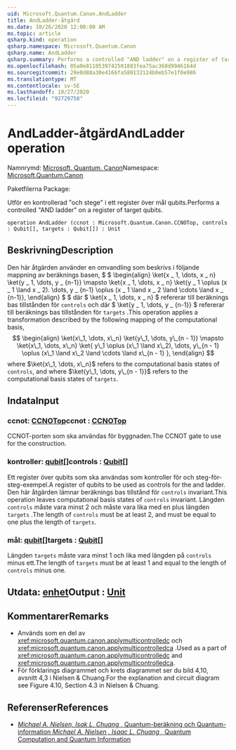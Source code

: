 ```yaml
---
uid: Microsoft.Quantum.Canon.AndLadder
title: AndLadder-åtgärd
ms.date: 10/26/2020 12:00:00 AM
ms.topic: article
qsharp.kind: operation
qsharp.namespace: Microsoft.Quantum.Canon
qsharp.name: AndLadder
qsharp.summary: Performs a controlled "AND ladder" on a register of target qubits.
ms.openlocfilehash: 05a0e8110539742501883fea75ac368d9946164d
ms.sourcegitcommit: 29e0d88a30e4166fa580132124b0eb57e1f0e986
ms.translationtype: MT
ms.contentlocale: sv-SE
ms.lasthandoff: 10/27/2020
ms.locfileid: "92729758"
---
```

# <a name="andladder-operation"></a><span data-ttu-id="6b0bf-102">AndLadder-åtgärd</span><span class="sxs-lookup"><span data-stu-id="6b0bf-102">AndLadder operation</span></span>

<span data-ttu-id="6b0bf-103">Namnrymd: [Microsoft. Quantum. Canon](xref:Microsoft.Quantum.Canon)</span><span class="sxs-lookup"><span data-stu-id="6b0bf-103">Namespace: [Microsoft.Quantum.Canon](xref:Microsoft.Quantum.Canon)</span></span>

<span data-ttu-id="6b0bf-104">Paketfilerna [](https://nuget.org/packages/)</span><span class="sxs-lookup"><span data-stu-id="6b0bf-104">Package: [](https://nuget.org/packages/)</span></span>


<span data-ttu-id="6b0bf-105">Utför en kontrollerad "och stege" i ett register över mål qubits.</span><span class="sxs-lookup"><span data-stu-id="6b0bf-105">Performs a controlled "AND ladder" on a register of target qubits.</span></span>

```qsharp
operation AndLadder (ccnot : Microsoft.Quantum.Canon.CCNOTop, controls : Qubit[], targets : Qubit[]) : Unit
```


## <a name="description"></a><span data-ttu-id="6b0bf-106">Beskrivning</span><span class="sxs-lookup"><span data-stu-id="6b0bf-106">Description</span></span>

<span data-ttu-id="6b0bf-107">Den här åtgärden använder en omvandling som beskrivs i följande mappning av beräknings basen, $ $ \begin{align} \ket{x \_ 1, \dots, x \_ n} \ket{y \_ 1, \dots, y \_ {n-1}} \mapsto \ket{x \_ 1, \dots, x \_ n} \ket{y \_ 1 \oplus (x \_ 1 \land x \_ 2). \dots, y \_ {n-1} \oplus (x \_ 1 \land x \_ 2 \land \cdots \land x \_ {n-1}}, \end{align} $ $ där $ \ket{x \_ 1, \dots, x \_ n} $ refererar till beräknings bas tillstånden för `controls` och där $ \ket{y \_ 1, \dots, y \_ {n-1}} $ refererar till beräknings bas tillstånden för `targets` .</span><span class="sxs-lookup"><span data-stu-id="6b0bf-107">This operation applies a transformation described by the following mapping of the computational basis, $$ \begin{align} \ket{x\_1, \dots, x\_n} \ket{y\_1, \dots, y\_{n - 1}} \mapsto \ket{x\_1, \dots, x\_n} \ket{ y\_1 \oplus (x\_1 \land x\_2), \dots, y\_{n - 1} \oplus (x\_1 \land x\_2 \land \cdots \land x\_{n - 1} }, \end{align} $$ where $\ket{x\_1, \dots, x\_n}$ refers to the computational basis states of `controls`, and where $\ket{y\_1, \dots, y\_{n - 1}}$ refers to the computational basis states of `targets`.</span></span>

## <a name="input"></a><span data-ttu-id="6b0bf-108">Indata</span><span class="sxs-lookup"><span data-stu-id="6b0bf-108">Input</span></span>

### <a name="ccnot--ccnotop"></a><span data-ttu-id="6b0bf-109">ccnot: [CCNOTop](xref:Microsoft.Quantum.Canon.CCNOTop)</span><span class="sxs-lookup"><span data-stu-id="6b0bf-109">ccnot : [CCNOTop](xref:Microsoft.Quantum.Canon.CCNOTop)</span></span>

<span data-ttu-id="6b0bf-110">CCNOT-porten som ska användas för byggnaden.</span><span class="sxs-lookup"><span data-stu-id="6b0bf-110">The CCNOT gate to use for the construction.</span></span>


### <a name="controls--qubit"></a><span data-ttu-id="6b0bf-111">kontroller: [qubit](xref:microsoft.quantum.lang-ref.qubit)[]</span><span class="sxs-lookup"><span data-stu-id="6b0bf-111">controls : [Qubit](xref:microsoft.quantum.lang-ref.qubit)[]</span></span>

<span data-ttu-id="6b0bf-112">Ett register över qubits som ska användas som kontroller för och steg-för-steg-exempel.</span><span class="sxs-lookup"><span data-stu-id="6b0bf-112">A register of qubits to be used as controls for the and ladder.</span></span>
<span data-ttu-id="6b0bf-113">Den här åtgärden lämnar beräknings bas tillstånd för `controls` invariant.</span><span class="sxs-lookup"><span data-stu-id="6b0bf-113">This operation leaves computational basis states of `controls` invariant.</span></span>
<span data-ttu-id="6b0bf-114">Längden `controls` måste vara minst 2 och måste vara lika med en plus längden `targets` .</span><span class="sxs-lookup"><span data-stu-id="6b0bf-114">The length of `controls` must be at least 2, and must be equal to one plus the length of `targets`.</span></span>


### <a name="targets--qubit"></a><span data-ttu-id="6b0bf-115">mål: [qubit](xref:microsoft.quantum.lang-ref.qubit)[]</span><span class="sxs-lookup"><span data-stu-id="6b0bf-115">targets : [Qubit](xref:microsoft.quantum.lang-ref.qubit)[]</span></span>

<span data-ttu-id="6b0bf-116">Längden `targets` måste vara minst 1 och lika med längden på `controls` minus ett.</span><span class="sxs-lookup"><span data-stu-id="6b0bf-116">The length of `targets` must be at least 1 and equal to the length of `controls` minus one.</span></span>



## <a name="output--unit"></a><span data-ttu-id="6b0bf-117">Utdata: [enhet](xref:microsoft.quantum.lang-ref.unit)</span><span class="sxs-lookup"><span data-stu-id="6b0bf-117">Output : [Unit](xref:microsoft.quantum.lang-ref.unit)</span></span>



## <a name="remarks"></a><span data-ttu-id="6b0bf-118">Kommentarer</span><span class="sxs-lookup"><span data-stu-id="6b0bf-118">Remarks</span></span>

- <span data-ttu-id="6b0bf-119">Används som en del av <xref:microsoft.quantum.canon.applymulticontrolledc> och <xref:microsoft.quantum.canon.applymulticontrolledca> .</span><span class="sxs-lookup"><span data-stu-id="6b0bf-119">Used as a part of <xref:microsoft.quantum.canon.applymulticontrolledc> and <xref:microsoft.quantum.canon.applymulticontrolledca>.</span></span>
- <span data-ttu-id="6b0bf-120">För förklarings diagrammet och krets diagrammet ser du bild 4,10, avsnitt 4,3 i Nielsen & Chuang.</span><span class="sxs-lookup"><span data-stu-id="6b0bf-120">For the explanation and circuit diagram see Figure 4.10, Section 4.3 in Nielsen & Chuang.</span></span>

## <a name="references"></a><span data-ttu-id="6b0bf-121">Referenser</span><span class="sxs-lookup"><span data-stu-id="6b0bf-121">References</span></span>

- [<span data-ttu-id="6b0bf-122">*Michael A. Nielsen, Isak L. Chuang* , Quantum-beräkning och Quantum-information</span><span class="sxs-lookup"><span data-stu-id="6b0bf-122"> *Michael A. Nielsen , Isaac L. Chuang* , Quantum Computation and Quantum Information </span></span>](http://doi.org/10.1017/CBO9780511976667)